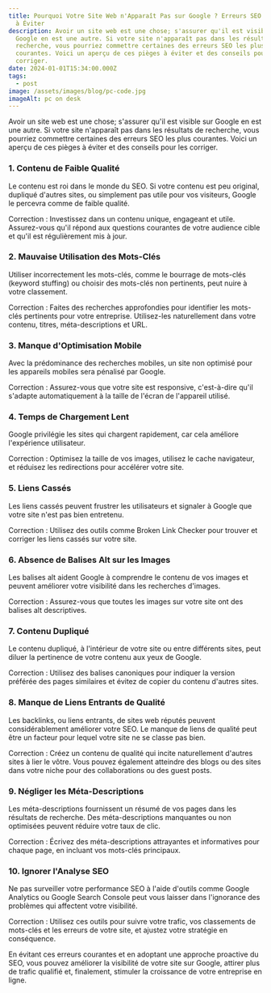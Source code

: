 ```yaml
---
title: Pourquoi Votre Site Web n'Apparaît Pas sur Google ? Erreurs SEO Courantes
  à Éviter
description: Avoir un site web est une chose; s'assurer qu'il est visible sur
  Google en est une autre. Si votre site n'apparaît pas dans les résultats de
  recherche, vous pourriez commettre certaines des erreurs SEO les plus
  courantes. Voici un aperçu de ces pièges à éviter et des conseils pour les
  corriger.
date: 2024-01-01T15:34:00.000Z
tags:
  - post
image: /assets/images/blog/pc-code.jpg
imageAlt: pc on desk
---
```

Avoir un site web est une chose; s'assurer qu'il est visible sur Google en est une autre. Si votre site n'apparaît pas dans les résultats de recherche, vous pourriez commettre certaines des erreurs SEO les plus courantes. Voici un aperçu de ces pièges à éviter et des conseils pour les corriger.

### 1. Contenu de Faible Qualité

Le contenu est roi dans le monde du SEO. Si votre contenu est peu original, dupliqué d'autres sites, ou simplement pas utile pour vos visiteurs, Google le percevra comme de faible qualité.

Correction : Investissez dans un contenu unique, engageant et utile. Assurez-vous qu'il répond aux questions courantes de votre audience cible et qu'il est régulièrement mis à jour.

### 2. Mauvaise Utilisation des Mots-Clés

Utiliser incorrectement les mots-clés, comme le bourrage de mots-clés (keyword stuffing) ou choisir des mots-clés non pertinents, peut nuire à votre classement.

Correction : Faites des recherches approfondies pour identifier les mots-clés pertinents pour votre entreprise. Utilisez-les naturellement dans votre contenu, titres, méta-descriptions et URL.

### 3. Manque d'Optimisation Mobile

Avec la prédominance des recherches mobiles, un site non optimisé pour les appareils mobiles sera pénalisé par Google.

Correction : Assurez-vous que votre site est responsive, c'est-à-dire qu'il s'adapte automatiquement à la taille de l'écran de l'appareil utilisé.

### 4. Temps de Chargement Lent

Google privilégie les sites qui chargent rapidement, car cela améliore l'expérience utilisateur.

Correction : Optimisez la taille de vos images, utilisez le cache navigateur, et réduisez les redirections pour accélérer votre site.

### 5. Liens Cassés

Les liens cassés peuvent frustrer les utilisateurs et signaler à Google que votre site n'est pas bien entretenu.

Correction : Utilisez des outils comme Broken Link Checker pour trouver et corriger les liens cassés sur votre site.

### 6. Absence de Balises Alt sur les Images

Les balises alt aident Google à comprendre le contenu de vos images et peuvent améliorer votre visibilité dans les recherches d'images.

Correction : Assurez-vous que toutes les images sur votre site ont des balises alt descriptives.

### 7. Contenu Dupliqué

Le contenu dupliqué, à l'intérieur de votre site ou entre différents sites, peut diluer la pertinence de votre contenu aux yeux de Google.

Correction : Utilisez des balises canoniques pour indiquer la version préférée des pages similaires et évitez de copier du contenu d'autres sites.

### 8. Manque de Liens Entrants de Qualité

Les backlinks, ou liens entrants, de sites web réputés peuvent considérablement améliorer votre SEO. Le manque de liens de qualité peut être un facteur pour lequel votre site ne se classe pas bien.

Correction : Créez un contenu de qualité qui incite naturellement d'autres sites à lier le vôtre. Vous pouvez également atteindre des blogs ou des sites dans votre niche pour des collaborations ou des guest posts.

### 9. Négliger les Méta-Descriptions

Les méta-descriptions fournissent un résumé de vos pages dans les résultats de recherche. Des méta-descriptions manquantes ou non optimisées peuvent réduire votre taux de clic.

Correction : Écrivez des méta-descriptions attrayantes et informatives pour chaque page, en incluant vos mots-clés principaux.

### 10. Ignorer l'Analyse SEO

Ne pas surveiller votre performance SEO à l'aide d'outils comme Google Analytics ou Google Search Console peut vous laisser dans l'ignorance des problèmes qui affectent votre visibilité.

Correction : Utilisez ces outils pour suivre votre trafic, vos classements de mots-clés et les erreurs de votre site, et ajustez votre stratégie en conséquence.

En évitant ces erreurs courantes et en adoptant une approche proactive du SEO, vous pouvez améliorer la visibilité de votre site sur Google, attirer plus de trafic qualifié et, finalement, stimuler la croissance de votre entreprise en ligne.